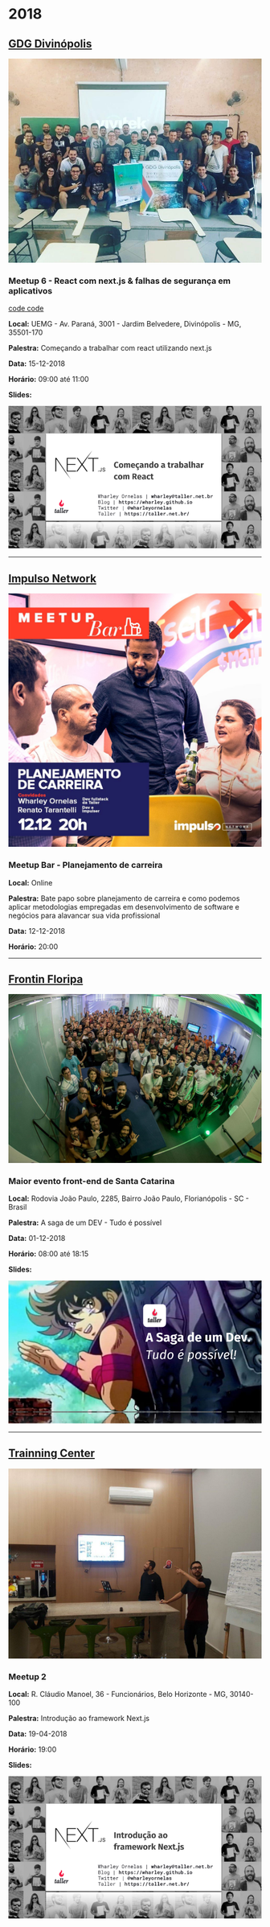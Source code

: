 
# 2018

## [GDG Divinópolis](https://www.meetup.com/pt-BR/GDG-Divinopolis/)
![GDG Divinópolis](assets/images/meetup-GDGDiv.jpeg)


### Meetup 6 - React com next.js & falhas de segurança em aplicativos

[code code](https://github.com/wharley/meetup-GDG)

__Local:__ UEMG - Av. Paraná, 3001 - Jardim Belvedere, Divinópolis - MG, 35501-170

__Palestra:__ Começando a trabalhar com react utilizando next.js

__Data:__ 15-12-2018

__Horário:__ 09:00 até 11:00

__Slides:__

[![slides GDG](assets/images/slidesGDGDiv.png)](https://docs.google.com/presentation/d/e/2PACX-1vRwx5xnpDZO5HI1jWyQ3oag_5X5noEA7vfLgfzs7dXOjZ2zCntAVXyGs-c6Rh1g1y_6nFKRnJy8yotY/pub?start=false&loop=false&delayms=3000)

---

## [Impulso Network](https://impulso.network/)
![impulso network](assets/images/impulso.jpg)


### Meetup Bar - Planejamento de carreira

__Local:__ Online

__Palestra:__ Bate papo sobre planejamento de carreira e como podemos aplicar metodologias empregadas em desenvolvimento de software e negócios para alavancar sua vida profissional

__Data:__ 12-12-2018

__Horário:__ 20:00

---

## [Frontin Floripa](http://frontinfloripa.com.br/)
![Frontinfloripa](assets/images/frontinfloripa.jpg)

### Maior evento front-end de Santa Catarina

__Local:__ Rodovia João Paulo, 2285, Bairro João Paulo, Florianópolis - SC - Brasil

__Palestra:__ A saga de um DEV - Tudo é possível

__Data:__ 01-12-2018

__Horário:__ 08:00 até 18:15

__Slides:__ 

[![slides Frontin Floripa](assets/images/slidesFrontinFloripa.png)](https://docs.google.com/presentation/d/e/2PACX-1vSgUk8f0XRLYZIQUWEOHfHaGKRUVa3V-vehBratelsdnoU7C5Vh0XRV4WiaHEsxSJvRZWNjAiiAXPZR/pub?start=false&loop=false&delayms=3000)

---

## [Trainning Center](https://www.meetup.com/pt-BR/Training-Center-BH/)
![Trainning Center](assets/images/trainningcenter.jpeg)


### Meetup 2

__Local:__ R. Cláudio Manoel, 36 - Funcionários, Belo Horizonte - MG, 30140-100

__Palestra:__ Introdução ao framework Next.js

__Data:__ 19-04-2018

__Horário:__ 19:00

__Slides:__

[![slides Trainning Center](assets/images/slidesTrainningCenter.png)](https://docs.google.com/presentation/d/e/2PACX-1vSZJwDE65jGij4ajwLwBvnjy97wvV2GEGBs-4-cXF-l_I-Vc1pQ_x9CizN0s8kkuAZoWPc0yogjrUKc/pub?start=false&loop=false&delayms=3000)